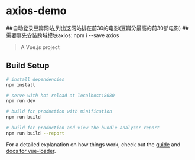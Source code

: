 # axios-demo
##自动登录豆瓣网站,列出这网站排在前30的电影(豆瓣分最高的前30部电影)
##需要事先安装跨域模块axios: npm i --save axios
> A Vue.js project

## Build Setup

``` bash
# install dependencies
npm install

# serve with hot reload at localhost:8080
npm run dev

# build for production with minification
npm run build

# build for production and view the bundle analyzer report
npm run build --report
```

For a detailed explanation on how things work, check out the [guide](http://vuejs-templates.github.io/webpack/) and [docs for vue-loader](http://vuejs.github.io/vue-loader).
